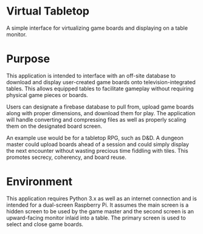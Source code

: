 # Virtual Tabletop
A simple interface for virtualizing game boards and displaying on a table monitor.

# Purpose
This application is intended to interface with an off-site database to download and display user-created game boards onto television-integrated tables. This allows equipped tables to facilitate gameplay without requiring physical game pieces or boards.

Users can designate a firebase database to pull from, upload game boards along with proper dimensions, and download them for play. The application will handle converting and compressing files as well as properly scaling them on the designated board screen.

An example use would be for a tabletop RPG, such as D&D. A dungeon master could upload boards ahead of a session and could simply display the next encounter without wasting precious time fiddling with tiles. This promotes secrecy, coherency, and board reuse.

# Environment
This application requires Python 3.x as well as an internet connection and is intended for a dual-screen Raspberry Pi. It assumes the main screen is a hidden screen to be used by the game master and the second screen is an upward-facing monitor inlaid into a table. The primary screen is used to select and close game boards.
